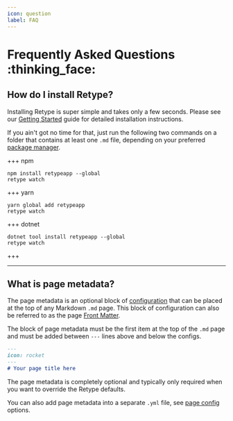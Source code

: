 ```yaml
---
icon: question
label: FAQ
---
```

# Frequently Asked Questions :thinking_face:

## How do I install Retype?

Installing Retype is super simple and takes only a few seconds. Please see our [Getting Started](guides/getting-started.md) guide for detailed installation instructions.

If you ain't got no time for that, just run the following two commands on a folder that contains at least one `.md` file, depending on your preferred [package manager](guides/getting-started.md#prerequisites).

+++ npm
```
npm install retypeapp --global
retype watch
```
+++ yarn
```
yarn global add retypeapp
retype watch
```
+++ dotnet
```
dotnet tool install retypeapp --global
retype watch
```
+++

---

## What is page metadata?

The page metadata is an optional block of [configuration](configuration/page.md) that can be placed at the top of any Markdown `.md` page. This block of configuration can also be referred to as the page [Front Matter](https://jekyllrb.com/docs/front-matter/).

The block of page metadata must be the first item at the top of the `.md` page and must be added between `---` lines above and below the configs.

```md sample.md
---
icon: rocket
---
# Your page title here
```

The page metadata is completely optional and typically only required when you want to override the Retype defaults.

You can also add page metadata into a separate `.yml` file, see [page config](configuration/page.md#separate-yml-file) options.
